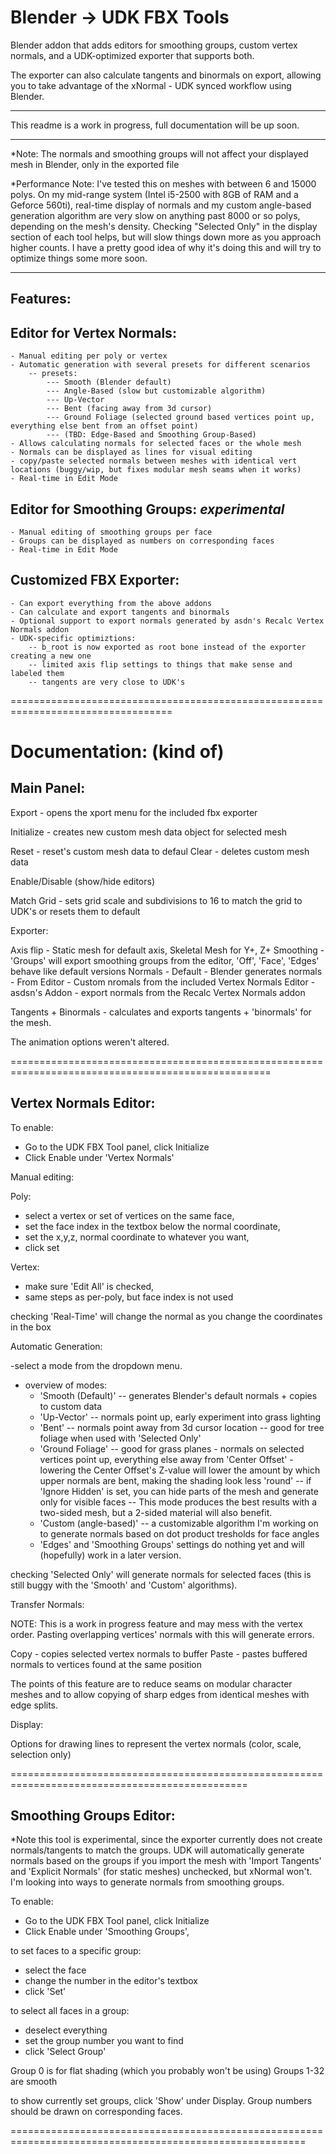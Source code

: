 Blender -> UDK FBX Tools
=====================

Blender addon that adds editors for smoothing groups, custom vertex normals, and a UDK-optimized exporter that supports both.

The exporter can also calculate tangents and binormals on export, allowing you to take advantage of the xNormal - UDK synced workflow using Blender.

--------------------------------------------------------------------------

This readme is a work in progress, full documentation will be up soon.

--------------------------------------------------------------------------

*Note: The normals and smoothing groups will not affect your displayed mesh in Blender, only in the exported file


*Performance Note: I've tested this on meshes with between 6 and 15000 polys. On my mid-range system (Intel i5-2500 with 8GB of RAM and a Geforce 560ti),
real-time display of normals and my custom angle-based generation algorithm are very slow on anything past 8000 or so polys, depending on the mesh's
density. Checking "Selected Only" in the display section of each tool helps, but will slow things down more as you approach higher counts. I have a 
pretty good idea of why it's doing this and will try to optimize things some more soon.

---------------------------------------------------------------------------

Features:
---------

Editor for Vertex Normals:
--------------------------

	- Manual editing per poly or vertex
	- Automatic generation with several presets for different scenarios
		-- presets: 
			--- Smooth (Blender default)
			--- Angle-Based (slow but customizable algorithm)
			--- Up-Vector
			--- Bent (facing away from 3d cursor)
			--- Ground Foliage (selected ground based vertices point up, everything else bent from an offset point)
			--- (TBD: Edge-Based and Smoothing Group-Based)
	- Allows calculating normals for selected faces or the whole mesh
	- Normals can be displayed as lines for visual editing
	- copy/paste selected normals between meshes with identical vert locations (buggy/wip, but fixes modular mesh seams when it works)
	- Real-time in Edit Mode


Editor for Smoothing Groups: *experimental*
--------------------------------------------

	- Manual editing of smoothing groups per face
	- Groups can be displayed as numbers on corresponding faces
	- Real-time in Edit Mode


Customized FBX Exporter:
-------------------------

	- Can export everything from the above addons
	- Can calculate and export tangents and binormals
	- Optional support to export normals generated by asdn's Recalc Vertex Normals addon
	- UDK-specific optimiztions:
		-- b_root is now exported as root bone instead of the exporter creating a new one
		-- limited axis flip settings to things that make sense and labeled them
		-- tangents are very close to UDK's
		

==================================================================================

Documentation: (kind of)
===========================

Main Panel:
-----------

Export - opens the xport menu for the included fbx exporter

Initialize - creates new custom mesh data object for selected mesh

Reset - reset's custom mesh data to defaul
Clear - deletes custom mesh data

Enable/Disable (show/hide editors)

Match Grid - sets grid scale and subdivisions to 16 to match the grid to UDK's
or resets them to default



Exporter:

Axis flip - Static mesh for default axis, Skeletal Mesh for Y+, Z+
Smoothing - 'Groups' will export smoothing groups from the editor, 
	'Off', 'Face', 'Edges' behave like default versions
Normals - Default 	- Blender generates normals
	- From Editor 	- Custom nromals from the included Vertex Normals Editor
	- asdsn's Addon - export normals from the Recalc Vertex Normals addon

Tangents + Binormals - calculates and exports tangents + 'binormals' for the mesh. 

The animation options weren't altered.


===================================================================================================


Vertex Normals Editor:
-----------------------

To enable:
- Go to the UDK FBX Tool panel, click Initialize
- Click Enable under 'Vertex Normals'


Manual editing:

Poly:

- select a vertex or set of vertices on the same face,
- set the face index in the textbox below the normal coordinate,
- set the x,y,z, normal coordinate to whatever you want,
- click set

Vertex:

- make sure 'Edit All' is checked,
- same steps as per-poly, but face index is not used

checking 'Real-Time' will change the normal as you change the coordinates in the box


Automatic Generation:

-select a mode from the dropdown menu.
- overview of modes:
	- 'Smooth (Default)'
		-- generates Blender's default normals + copies to custom data 
	- 'Up-Vector'
		-- normals point up, early experiment into grass lighting
	- 'Bent'
		-- normals point away from 3d cursor location
		-- good for tree foliage when used with 'Selected Only'
	- 'Ground Foliage'
		-- good for grass planes - normals on selected vertices point up, everything else away from 'Center Offset'
			- lowering the Center Offset's Z-value will lower the amount by which upper normals are bent, making the shading look less 'round'
		-- if 'Ignore Hidden' is set, you can hide parts of the mesh and generate only for visible faces
		-- This mode produces the best results with a two-sided mesh, but a 2-sided material will also benefit.
	- 'Custom (angle-based)'
		-- a customizable algorithm I'm working on to generate normals based on dot product tresholds for face angles
	- 'Edges' and 'Smoothing Groups' settings do nothing yet and will (hopefully) work in a later version.

checking 'Selected Only' will generate normals for selected faces (this is still buggy with the 'Smooth' and 'Custom' algorithms).


Transfer Normals:

NOTE: This is a work in progress feature and may mess with the vertex order. Pasting overlapping vertices' normals with this will generate errors.

Copy - copies selected vertex normals to buffer
Paste - pastes buffered normals to vertices found at the same position

The points of this feature are to reduce seams on modular character meshes and to allow copying of sharp edges from identical meshes with edge splits.


Display:

Options for drawing lines to represent the vertex normals (color, scale, selection only)


===============================================================================================

Smoothing Groups Editor:
------------------------

*Note this tool is experimental, since the exporter currently does not create normals/tangents to match the groups. UDK will automatically generate normals based on the groups if you import the mesh with 'Import Tangents' and 'Explicit Normals' (for static meshes) unchecked, but xNormal won't. I'm looking into ways to generate normals from smoothing groups.

To enable:
- Go to the UDK FBX Tool panel, click Initialize
- Click Enable under 'Smoothing Groups',

to set faces to a specific group:
- select the face
- change the number in the editor's textbox
- click 'Set'

to select all faces in a group:
- deselect everything
- set the group number you want to find
- click 'Select Group'

Group 0 is for flat shading (which you probably won't be using)
Groups 1-32 are smooth

to show currently set groups, click 'Show' under Display. Group numbers should be drawn on corresponding faces.


=========================================================================================================

